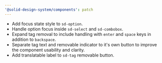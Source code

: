 ```yaml
---
'@solid-design-system/components': patch
---
```


- Add focus state style to `sd-option`.
- Handle option focus inside `sd-select` and `sd-combobox`.
- Expand tag removal to include handling with `enter` and `space` keys in addition to `backspace`.
- Separate tag text and removable indicator to it's own button to improve the component usability and clarity.
- Add translatable label to `sd-tag` removable button.

